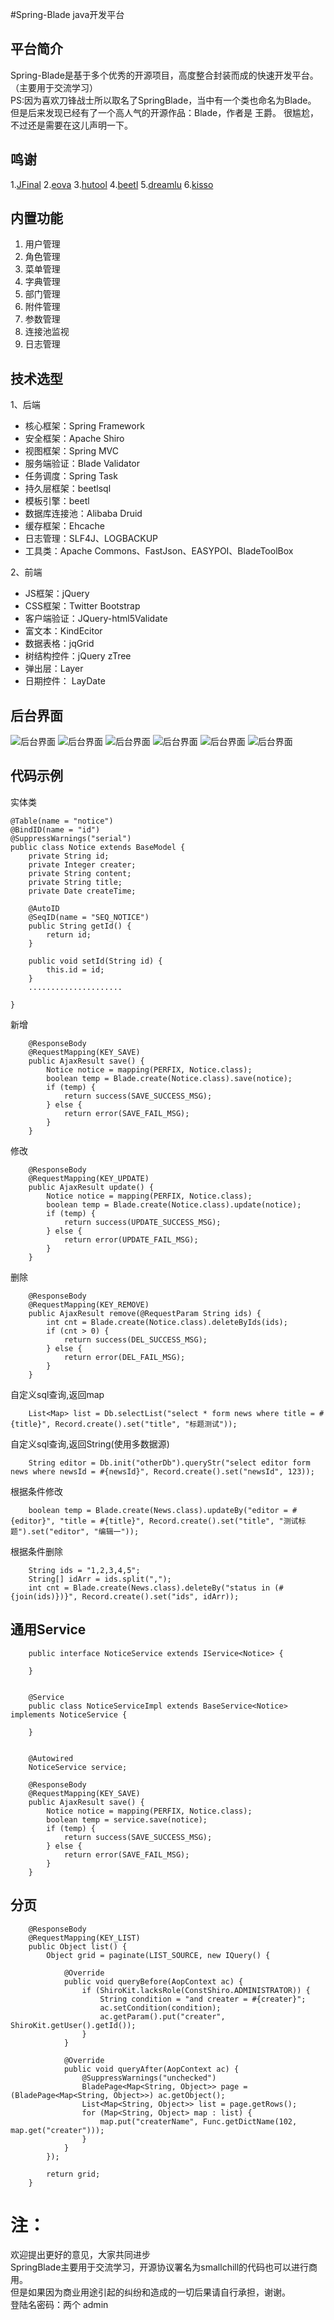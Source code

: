 #Spring-Blade java开发平台
## 平台简介
Spring-Blade是基于多个优秀的开源项目，高度整合封装而成的快速开发平台。（主要用于交流学习）  
PS:因为喜欢刀锋战士所以取名了SpringBlade，当中有一个类也命名为Blade。
但是后来发现已经有了一个高人气的开源作品：Blade，作者是 王爵。
很尴尬，不过还是需要在这儿声明一下。

## 鸣谢
1.[JFinal](http://www.oschina.net/p/jfinal)
2.[eova](http://www.oschina.net/p/eova)
3.[hutool](http://www.oschina.net/p/hutool)
4.[beetl](http://www.oschina.net/p/beetl)
5.[dreamlu](http://www.oschina.net/p/dreamlu)
6.[kisso](https://git.oschina.net/baomidou/kisso)

## 内置功能

1.	用户管理
2.	角色管理
3.	菜单管理
4.	字典管理
5.	部门管理
6.	附件管理
7.	参数管理
8.	连接池监视
9.	日志管理

## 技术选型

1、后端

* 核心框架：Spring Framework
* 安全框架：Apache Shiro
* 视图框架：Spring MVC
* 服务端验证：Blade Validator
* 任务调度：Spring Task
* 持久层框架：beetlsql
* 模板引擎：beetl
* 数据库连接池：Alibaba Druid
* 缓存框架：Ehcache
* 日志管理：SLF4J、LOGBACKUP
* 工具类：Apache Commons、FastJson、EASYPOI、BladeToolBox

2、前端

* JS框架：jQuery
* CSS框架：Twitter Bootstrap
* 客户端验证：JQuery-html5Validate
* 富文本：KindEcitor
* 数据表格：jqGrid
* 树结构控件：jQuery zTree
* 弹出层：Layer
* 日期控件： LayDate

## 后台界面
![后台界面](http://git.oschina.net/uploads/images/2016/0706/091736_144317b3_474499.png "后台界面")
![后台界面](http://git.oschina.net/uploads/images/2016/0706/092002_1dd317a7_474499.png "后台界面")
![后台界面](http://git.oschina.net/uploads/images/2016/0706/110441_d286b7c7_474499.png "后台界面")
![后台界面](http://git.oschina.net/uploads/images/2016/0706/110523_4a5256ff_474499.png "后台界面")
![后台界面](http://git.oschina.net/uploads/images/2016/0706/111014_9292e52f_474499.png "后台界面")
![后台界面](http://git.oschina.net/uploads/images/2016/0706/110631_bc667dc7_474499.png "后台界面")

## 代码示例
实体类
```
@Table(name = "notice")
@BindID(name = "id")
@SuppressWarnings("serial")
public class Notice extends BaseModel {
	private String id;
	private Integer creater;
	private String content;
	private String title;
	private Date createTime;

	@AutoID
	@SeqID(name = "SEQ_NOTICE")
	public String getId() {
		return id;
	}

	public void setId(String id) {
		this.id = id;
	}	
	.....................
		
}
```

 新增
```
	@ResponseBody
	@RequestMapping(KEY_SAVE)
	public AjaxResult save() {
		Notice notice = mapping(PERFIX, Notice.class);
		boolean temp = Blade.create(Notice.class).save(notice);
		if (temp) {
			return success(SAVE_SUCCESS_MSG);
		} else {
			return error(SAVE_FAIL_MSG);
		}
	}
```

 修改
```
	@ResponseBody
	@RequestMapping(KEY_UPDATE)
	public AjaxResult update() {
		Notice notice = mapping(PERFIX, Notice.class);
		boolean temp = Blade.create(Notice.class).update(notice);
		if (temp) {
			return success(UPDATE_SUCCESS_MSG);
		} else {
			return error(UPDATE_FAIL_MSG);
		}
	}
```

 删除
```
	@ResponseBody
	@RequestMapping(KEY_REMOVE)
	public AjaxResult remove(@RequestParam String ids) {
		int cnt = Blade.create(Notice.class).deleteByIds(ids);
		if (cnt > 0) {
			return success(DEL_SUCCESS_MSG);
		} else {
			return error(DEL_FAIL_MSG);
		}
	}
```

 自定义sql查询,返回map
```
	List<Map> list = Db.selectList("select * form news where title = #{title}", Record.create().set("title", "标题测试"));
```

 自定义sql查询,返回String(使用多数据源)
```
	String editor = Db.init("otherDb").queryStr("select editor form news where newsId = #{newsId}", Record.create().set("newsId", 123));
```

 根据条件修改
```
	boolean temp = Blade.create(News.class).updateBy("editor = #{editor}", "title = #{title}", Record.create().set("title", "测试标题").set("editor", "编辑一"));
```

 根据条件删除
```
	String ids = "1,2,3,4,5";
	String[] idArr = ids.split(",");
	int cnt = Blade.create(News.class).deleteBy("status in (#{join(ids)})}", Record.create().set("ids", idArr));
```

## 通用Service
```
	public interface NoticeService extends IService<Notice> {
	
	}
	
	
	@Service
	public class NoticeServiceImpl extends BaseService<Notice> implements NoticeService {
	
	}


	@Autowired
	NoticeService service;

	@ResponseBody
	@RequestMapping(KEY_SAVE)
	public AjaxResult save() {
		Notice notice = mapping(PERFIX, Notice.class);
		boolean temp = service.save(notice);
		if (temp) {
			return success(SAVE_SUCCESS_MSG);
		} else {
			return error(SAVE_FAIL_MSG);
		}
	}

```

## 分页
```
	@ResponseBody
	@RequestMapping(KEY_LIST)
	public Object list() {
		Object grid = paginate(LIST_SOURCE, new IQuery() {
			
			@Override
			public void queryBefore(AopContext ac) {
				if (ShiroKit.lacksRole(ConstShiro.ADMINISTRATOR)) {
					String condition = "and creater = #{creater}";
					ac.setCondition(condition);
					ac.getParam().put("creater", ShiroKit.getUser().getId());
				}
			}
			
			@Override
			public void queryAfter(AopContext ac) {
				@SuppressWarnings("unchecked")
				BladePage<Map<String, Object>> page = (BladePage<Map<String, Object>>) ac.getObject();
				List<Map<String, Object>> list = page.getRows();
				for (Map<String, Object> map : list) {
					map.put("createrName", Func.getDictName(102, map.get("creater")));
				}
			}
		});
		
		return grid;
	}
```

注：
=======

欢迎提出更好的意见，大家共同进步  
SpringBlade主要用于交流学习，开源协议署名为smallchill的代码也可以进行商用。  
但是如果因为商业用途引起的纠纷和造成的一切后果请自行承担，谢谢。  
登陆名密码：两个 admin


